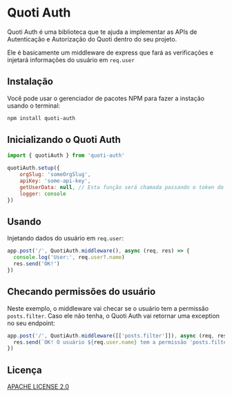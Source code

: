 # Quoti Auth
Quoti Auth é uma biblioteca que te ajuda a implementar as APIs de Autenticação e Autorização do Quoti dentro do seu projeto.

Ele é basicamente um middleware de express que fará as verificações e injetará informações do usuário em
`req.user` 

## Instalação

Você pode usar o gerenciador de pacotes NPM para fazer a instação usando o terminal:
```bash
npm install quoti-auth
```

## Inicializando o Quoti Auth
```javascript
import { quotiAuth } from 'quoti-auth'

quotiAuth.setup({
    orgSlug: 'someOrgSlug',
    apiKey: 'some-api-key',
    getUserData: null, // Esta função será chamada passando o token do usuário para que você está consultado para retornar os dados do usuário. Caso não seja definida, ela irá usar a API padrão do Quoti. 
    logger: console 
})
```

## Usando

Injetando dados do usuário em `req.user`:
```javascript
app.post('/', QuotiAuth.middleware(), async (req, res) => {
  console.log('User:', req.user?.name)
  res.send('OK!')
})
```

## Checando permissões do usuário
Neste exemplo, o middleware vai checar se o usuário tem a permissão `posts.filter`. Caso ele não tenha, o Quoti Auth vai retornar uma exception no seu endpoint:
```javascript
app.post('/', QuotiAuth.middleware([['posts.filter']]), async (req, res) => {
  res.send(`OK! O usuário ${req.user.name} tem a permissão 'posts.filter'`)
})
```


## Licença
[APACHE LICENSE 2.0](https://www.apache.org/licenses/LICENSE-2.0)
